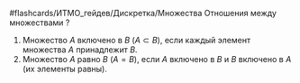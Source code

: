 #flashcards/ИТМО_гейдев/Дискретка/Множества
Отношения между множествами
?
1. Множество $A$ включено в $B$ ($A \subset B$), если каждый элемент множества $A$ принадлежит $B$.
2. Множество $A$ равно $B$ ($A = B$), если $A$ включено в $B$ и $B$ включено в $A$ (их элементы равны).

